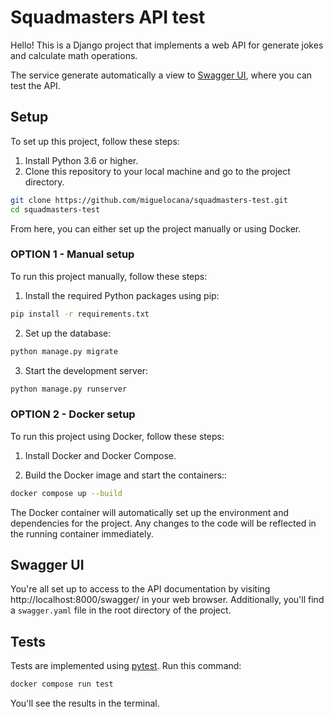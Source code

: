# Squadmasters API test
Hello! This is a Django project that implements a web API for generate jokes and calculate math operations.

The service generate automatically a view to [Swagger UI](https://swagger.io/), where you can test the API.

## Setup 
To set up this project, follow these steps:

1. Install Python 3.6 or higher.
2. Clone this repository to your local machine and go to the project directory.
```bash
git clone https://github.com/miguelocana/squadmasters-test.git
cd squadmasters-test
```

From here, you can either set up the project manually or using Docker.

### OPTION 1 - Manual setup
To run this project manually, follow these steps:

1. Install the required Python packages using pip:
```bash
pip install -r requirements.txt
```
2. Set up the database:
```bash
python manage.py migrate
```
3. Start the development server:
```bash
python manage.py runserver
```

### OPTION 2 - Docker setup
To run this project using Docker, follow these steps:

1. Install Docker and Docker Compose.

2. Build the Docker image and start the containers::
```bash
docker compose up --build
```

The Docker container will automatically set up the environment and dependencies for the project. Any changes to the code will be reflected in the running container immediately.

## Swagger UI
You're all set up to access to the API documentation by visiting http://localhost:8000/swagger/ in your web browser. Additionally, you'll find a `swagger.yaml` file in the root directory of the project.
## Tests
Tests are implemented using [pytest](https://docs.pytest.org/en/stable/). Run this command:
```bash
docker compose run test
```
You'll see the results in the terminal.

